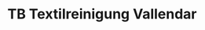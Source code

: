 ---
title: "TB Textilreinigung Vallendar"
url: /vallendar/tb-textilreinigung-vallendar/
shop: Wäscherei
---